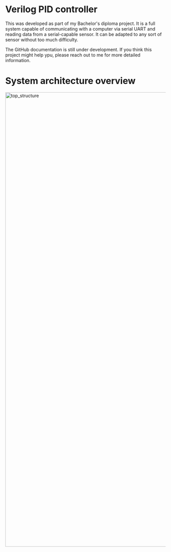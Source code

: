 # Verilog PID controller
This was developed as part of my Bachelor's diploma project. It is a full system capable of communicating with a computer via serial UART and reading data from a serial-capable sensor. It can be adapted to any sort of sensor without too much difficulty.

The GitHub documentation is still under development. If you think this project might help ypu, please reach out to me for more detailed information.

# System architecture overview

<img width="1429" alt="top_structure" src="https://github.com/user-attachments/assets/6bfd68d3-50fa-4f83-893d-cd1377c6340e" />
